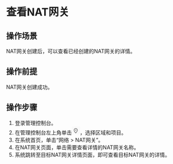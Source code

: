 # 查看NAT网关<a name="nat_nat_0001"></a>

## 操作场景<a name="section5439700611149"></a>

NAT网关创建后，可以查看已经创建的NAT网关的详情。

## 操作前提<a name="section24081145174428"></a>

NAT网关创建成功。

## 操作步骤<a name="section1079812442237"></a>

1.  登录管理控制台。
2.  在管理控制台左上角单击![](figures/icon-region.png)，选择区域和项目。
3.  在系统首页，单击“网络 \> NAT网关”。
4.  在NAT网关页面，单击需要查看详情的NAT网关名称。
5.  系统跳转至目标NAT网关详情页面，即可查看目标NAT网关的详情。

